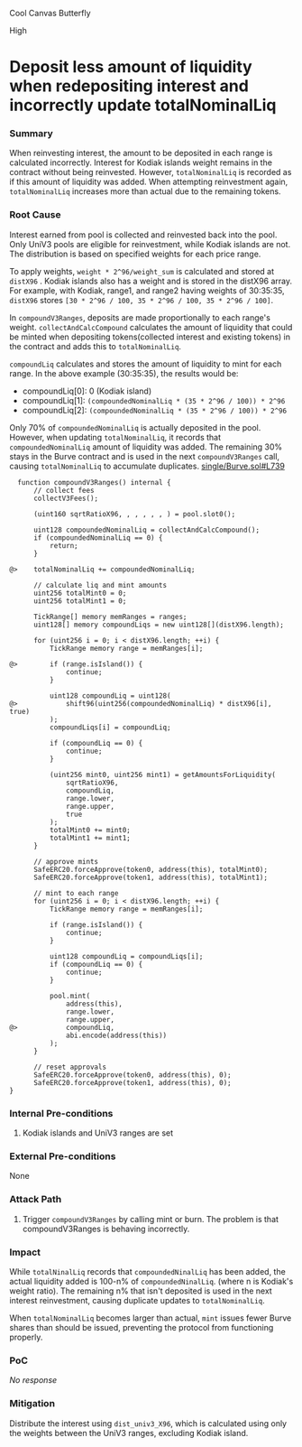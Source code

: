 Cool Canvas Butterfly

High

# Deposit less amount of liquidity when redepositing interest and incorrectly update totalNominalLiq

### Summary


When reinvesting interest, the amount to be deposited in each range is calculated incorrectly. Interest for Kodiak islands weight remains in the contract without being reinvested. However, `totalNominalLiq` is recorded as if this amount of liquidity was added. When attempting reinvestment again, `totalNominalLiq` increases more than actual due to the remaining tokens.

### Root Cause


Interest earned from pool is collected and reinvested back into the pool. Only UniV3 pools are eligible for reinvestment, while Kodiak islands are not. The distribution is based on specified weights for each price range.

To apply weights, `weight * 2^96/weight_sum` is calculated and stored at `distX96` . Kodiak islands also has a weight and is stored in the distX96 array. For example, with Kodiak, range1, and range2 having weights of 30:35:35, `distX96` stores `[30 * 2^96 / 100, 35 * 2^96 / 100, 35 * 2^96 / 100]`.

In `compoundV3Ranges`, deposits are made proportionally to each range's weight. `collectAndCalcCompound` calculates the amount of liquidity that could be minted when depositing tokens(collected interest and existing tokens) in the contract and adds this to `totalNominalLiq`.

`compoundLiq` calculates and stores the amount of liquidity to mint for each range. In the above example (30:35:35), the results would be:

- compoundLiq[0]: 0 (Kodiak island)
- compoundLiq[1]: `(compoundedNominalLiq * (35 * 2^96 / 100)) * 2^96`
- compoundLiq[2]: `(compoundedNominalLiq * (35 * 2^96 / 100)) * 2^96`

Only 70% of `compoundedNominalLiq` is actually deposited in the pool. However, when updating `totalNominalLiq`, it records that `compoundedNominalLiq` amount of liquidity was added. The remaining 30% stays in the Burve contract and is used in the next `compoundV3Ranges` call, causing `totalNominalLiq` to accumulate duplicates. [single/Burve.sol#L739](https://github.com/sherlock-audit/2025-04-burve/blob/44cba36e2a0c3cd7b6999459bf7746db92f8cc0a/Burve/src/single/Burve.sol#L739)

```solidity
  function compoundV3Ranges() internal {
      // collect fees
      collectV3Fees();

      (uint160 sqrtRatioX96, , , , , , ) = pool.slot0();

      uint128 compoundedNominalLiq = collectAndCalcCompound();
      if (compoundedNominalLiq == 0) {
          return;
      }

@>    totalNominalLiq += compoundedNominalLiq;

      // calculate liq and mint amounts
      uint256 totalMint0 = 0;
      uint256 totalMint1 = 0;

      TickRange[] memory memRanges = ranges;
      uint128[] memory compoundLiqs = new uint128[](distX96.length);

      for (uint256 i = 0; i < distX96.length; ++i) {
          TickRange memory range = memRanges[i];

@>        if (range.isIsland()) {
              continue;
          }

          uint128 compoundLiq = uint128(
@>            shift96(uint256(compoundedNominalLiq) * distX96[i], true)
          );
          compoundLiqs[i] = compoundLiq;

          if (compoundLiq == 0) {
              continue;
          }

          (uint256 mint0, uint256 mint1) = getAmountsForLiquidity(
              sqrtRatioX96,
              compoundLiq,
              range.lower,
              range.upper,
              true
          );
          totalMint0 += mint0;
          totalMint1 += mint1;
      }

      // approve mints
      SafeERC20.forceApprove(token0, address(this), totalMint0);
      SafeERC20.forceApprove(token1, address(this), totalMint1);

      // mint to each range
      for (uint256 i = 0; i < distX96.length; ++i) {
          TickRange memory range = memRanges[i];

          if (range.isIsland()) {
              continue;
          }

          uint128 compoundLiq = compoundLiqs[i];
          if (compoundLiq == 0) {
              continue;
          }

          pool.mint(
              address(this),
              range.lower,
              range.upper,
@>            compoundLiq,
              abi.encode(address(this))
          );
      }

      // reset approvals
      SafeERC20.forceApprove(token0, address(this), 0);
      SafeERC20.forceApprove(token1, address(this), 0);
}
```


### Internal Pre-conditions

1. Kodiak islands and UniV3 ranges are set


### External Pre-conditions

None

### Attack Path

1. Trigger `compoundV3Ranges` by calling mint or burn. The problem is that compoundV3Ranges is behaving incorrectly. 


### Impact

While `totalNinalLiq` records that `compoundedNinalLiq` has been added, the actual liquidity added is 100-n% of `compoundedNinalLiq`.  (where n is Kodiak's weight ratio). The remaining n% that isn't deposited is used in the next interest reinvestment, causing duplicate updates to `totalNominalLiq`.

When `totalNominalLiq` becomes larger than actual, `mint` issues fewer Burve shares than should be issued, preventing the protocol from functioning properly.


### PoC

_No response_

### Mitigation

Distribute the interest using `dist_univ3_X96`, which is calculated using only the weights between the UniV3 ranges, excluding Kodiak island.